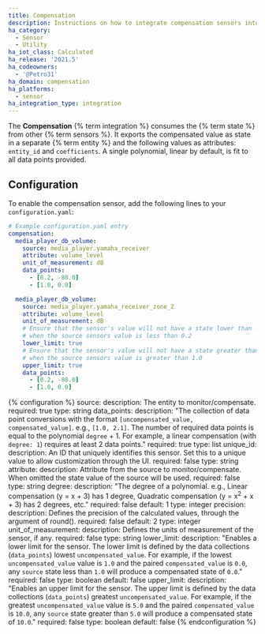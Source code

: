 ```yaml
---
title: Compensation
description: Instructions on how to integrate compensation sensors into Home Assistant.
ha_category:
  - Sensor
  - Utility
ha_iot_class: Calculated
ha_release: '2021.5'
ha_codeowners:
  - '@Petro31'
ha_domain: compensation
ha_platforms:
  - sensor
ha_integration_type: integration
---
```


The **Compensation** {% term integration %} consumes the {% term state %} from other {% term sensors %}. It exports the compensated value as state in a separate {% term entity %} and the following values as attributes: `entity_id` and `coefficients`.  A single polynomial, linear by default, is fit to all data points provided.

## Configuration

To enable the compensation sensor, add the following lines to your `configuration.yaml`:

```yaml
# Example configuration.yaml entry
compensation:
  media_player_db_volume:
    source: media_player.yamaha_receiver
    attribute: volume_level
    unit_of_measurement: dB
    data_points:
      - [0.2, -80.0]
      - [1.0, 0.0]

  media_player_db_volume:
    source: media_player.yamaha_receiver_zone_2
    attribute: volume_level
    unit_of_measurement: dB
    # Ensure that the sensor's value will not have a state lower than -80.0
    # when the source sensors value is less than 0.2
    lower_limit: true
    # Ensure that the sensor's value will not have a state greater than 0.0
    # when the source sensors value is greater than 1.0
    upper_limit: true
    data_points:
      - [0.2, -80.0]
      - [1.0, 0.0]
```

{% configuration %}
source:
  description: The entity to monitor/compensate.
  required: true
  type: string
data_points:
  description: "The collection of data point conversions with the format `[uncompensated_value, compensated_value]`.  e.g., `[1.0, 2.1]`. The number of required data points is equal to the polynomial `degree` + 1. For example, a linear compensation (with `degree: 1`) requires at least 2 data points."
  required: true
  type: list
unique_id:
  description: An ID that uniquely identifies this sensor. Set this to a unique value to allow customization through the UI.
  required: false
  type: string
attribute:
  description: Attribute from the source to monitor/compensate. When omitted the state value of the source will be used.
  required: false
  type: string
degree:
  description: "The degree of a polynomial. e.g., Linear compensation (y = x + 3) has 1 degree, Quadratic compensation (y = x<sup>2</sup> + x + 3) has 2 degrees, etc."
  required: false
  default: 1
  type: integer
precision:
  description: Defines the precision of the calculated values, through the argument of round().
  required: false
  default: 2
  type: integer
unit_of_measurement:
  description: Defines the units of measurement of the sensor, if any.
  required: false
  type: string
lower_limit:
  description: "Enables a lower limit for the sensor. The lower limit is defined by the data collections (`data_points`) lowest `uncompensated_value`. For example, if the lowest `uncompensated_value` value is `1.0` and the paired `compensated_value` is `0.0`, any `source` state less than `1.0` will produce a compensated state of `0.0`."
  required: false
  type: boolean
  default: false
upper_limit:
  description: "Enables an upper limit for the sensor. The upper limit is defined by the data collections (`data_points`) greatest `uncompensated_value`. For example, if the greatest `uncompensated_value` value is `5.0` and the paired `compensated_value` is `10.0`, any `source` state greater than `5.0` will produce a compensated state of `10.0`."
  required: false
  type: boolean
  default: false
{% endconfiguration %}
